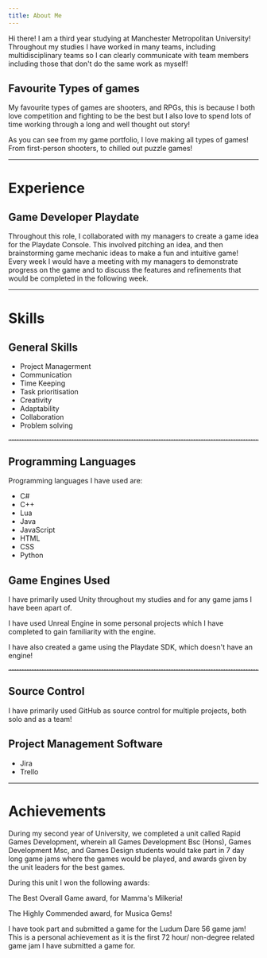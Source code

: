 ```yaml
---
title: About Me
---
```


<style>
  .custom-divider {
    border: none;
    border-top: 1px dashed #ccc; /* Change to dashed or dotted */
    margin: 20px 0; /* Adjust spacing */
  }
</style>


Hi there! I am a third year studying at Manchester Metropolitan University!
Throughout my studies I have worked in many teams, including multidisciplinary teams so I can clearly communicate with team members including those that don't do the same work as myself!

## Favourite Types of games

My favourite types of games are shooters, and RPGs, this is because I both love competition and fighting to be the best but I also love to spend lots of time working through a long and well thought out story!

As you can see from my game portfolio, I love making all types of games! From first-person shooters, to chilled out puzzle games!

<hr>

# Experience

## Game Developer Playdate

Throughout this role, I collaborated with my managers to create a game idea for the Playdate Console. This involved pitching an idea, and then brainstorming game mechanic ideas to make a fun and intuitive game!
Every week I would have a meeting with my managers to demonstrate progress on the game and to discuss the features and refinements that would be completed in the following week.

<hr>

# Skills

## General Skills

- Project Managerment
- Communication
- Time Keeping
- Task prioritisation
- Creativity
- Adaptability
- Collaboration
- Problem solving

<hr class="custom-divider">

## Programming Languages

Programming languages I have used are: 
- C#
- C++
- Lua
- Java
- JavaScript
- HTML
- CSS
- Python

## Game Engines Used

I have primarily used Unity throughout my studies and for any game jams I have been apart of.

I have used Unreal Engine in some personal projects which I have completed to gain familiarity with the engine.

I have also created a game using the Playdate SDK, which doesn't have an engine! <!-- add fire team link -->

<hr class="custom-divider">

## Source Control

I have primarily used GitHub as source control for multiple projects, both solo and as a team!

## Project Management Software

- Jira
- Trello

<hr>

# Achievements

During my second year of University, we completed a unit called Rapid Games Development, wherein all Games Development Bsc (Hons), Games Development Msc, and Games Design students would take part in 7 day long game jams where the games would be played, and awards given by the unit leaders for the best games. 


During this unit I won the following awards:

The Best Overall Game award, for Mamma's Milkeria! <!-- link it -->

The Highly Commended award, for Musica Gems!  <!-- link it -->

I have took part and submitted a game<!-- link bacteria busters--> for the Ludum Dare 56 game jam! This is a personal achievement as it is the first 72 hour/ non-degree related game jam I have submitted a game for.





